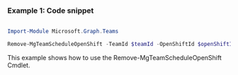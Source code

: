 ### Example 1: Code snippet

```powershell

Import-Module Microsoft.Graph.Teams

Remove-MgTeamScheduleOpenShift -TeamId $teamId -OpenShiftId $openShiftId

```
This example shows how to use the Remove-MgTeamScheduleOpenShift Cmdlet.

